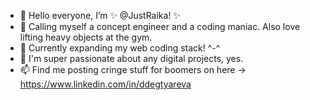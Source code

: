 - 👋 Hello everyone, I’m ✨ @JustRaika! ✨
- 👀 Calling myself a concept engineer and a coding maniac. Also love lifting heavy objects at the gym.
- 🌱 Currently expanding my web coding stack! ^-^
- 💞️ I'm super passionate about any digital projects, yes.
- 📫 Find me posting cringe stuff for boomers on here -> https://www.linkedin.com/in/ddegtyareva
